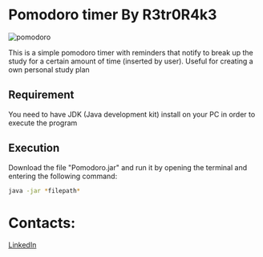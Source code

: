 # Pomodoro timer By R3tr0R4k3

![pomodoro](https://user-images.githubusercontent.com/94828984/231502396-62689983-928c-432f-bee1-ff64f723b864.png)

This is a simple pomodoro timer with reminders that notify to break up the study for a certain amount of time (inserted by user). Useful for creating a own personal
study plan

## Requirement

You need to have JDK (Java development kit) install on your PC in order to execute the program

## Execution

Download the file "Pomodoro.jar" and run it by opening the terminal and entering the following command:

```bash
java -jar *filepath*
```
# Contacts:
[LinkedIn](https://www.linkedin.com/in/cesare-federico-sgaramella/)
